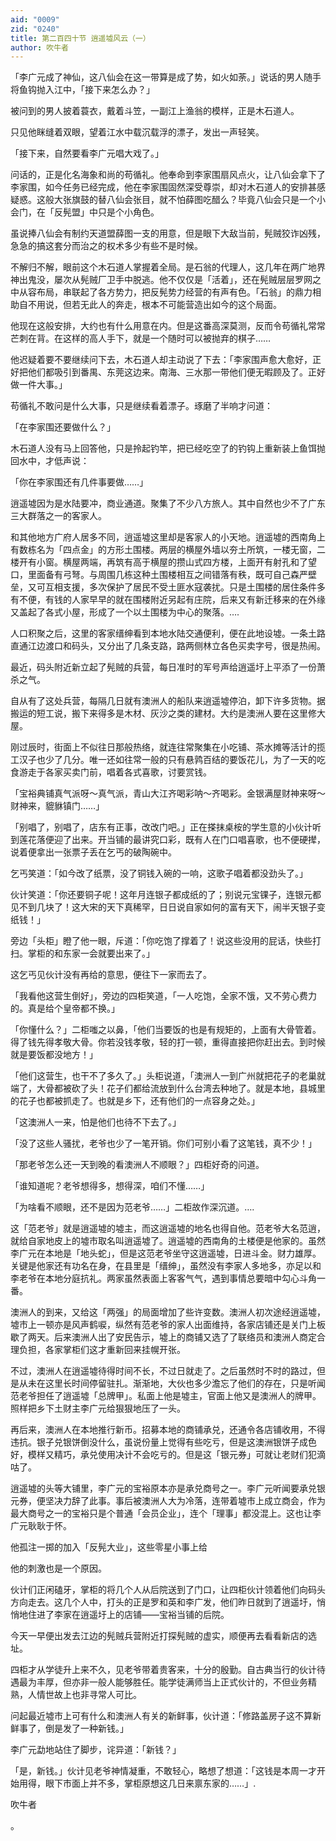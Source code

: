 ```yaml
---
aid: "0009"
zid: "0240"
title: 第二百四十节 逍遥墟风云（一）
author: 吹牛者
---
```


「李广元成了神仙，这八仙会在这一带算是成了势，如火如荼。」说话的男人随手将鱼钩抛入江中，「接下来怎么办？」

被问到的男人披着蓑衣，戴着斗笠，一副江上渔翁的模样，正是木石道人。

只见他眯缝着双眼，望着江水中载沉载浮的漂子，发出一声轻笑。

「接下来，自然要看李广元唱大戏了。」

问话的，正是化名海象和尚的苟循礼。他奉命到李家围扇风点火，让八仙会拿下了李家围，如今任务已经完成，他在李家围固然深受尊崇，却对木石道人的安排甚感疑惑。这般大张旗鼓的替八仙会张目，就不怕薛图吃醋么？毕竟八仙会只是一个小会门，在「反髡盟」中只是个小角色。

虽说捧八仙会有制约天道盟薛图一支的用意，但是眼下大敌当前，髡贼狡诈凶残，急急的搞这套分而治之的权术多少有些不是时候。

不解归不解，眼前这个木石道人掌握着全局。是石翁的代理人，这几年在两广地界神出鬼没，屡次从髡贼厂卫手中脱逃。他不仅仅是「活着」，还在髡贼层层罗网之中从容布局，串联起了各方势力，把反髡势力经营的有声有色。「石翁」的鼎力相助自不用说，但若无此人的奔走，根本不可能营造出如今的这个局面。

他现在这般安排，大约也有什么用意在内。但是这番高深莫测，反而令苟循礼常常芒刺在背。在这样的高人手下，就是一个随时可以被抛弃的棋子……

他迟疑着要不要继续问下去，木石道人却主动说了下去：「李家围声愈大愈好，正好把他们都吸引到番禺、东莞这边来。南海、三水那一带他们便无暇顾及了。正好做一件大事。」

苟循礼不敢问是什么大事，只是继续看着漂子。琢磨了半响才问道：

「在李家围还要做什么？」

木石道人没有马上回答他，只是拎起钓竿，把已经吃空了的钓钩上重新装上鱼饵抛回水中，才低声说：

「你在李家围还有几件事要做……」

逍遥墟因为是水陆要冲，商业通道。聚集了不少八方旅人。其中自然也少不了广东三大群落之一的客家人。

和其他地方广府人居多不同，逍遥墟这里却是客家人的小天地。逍遥墟的西南角上有数栋名为「四点金」的方形土围楼。两层的横屋外墙以夯土所筑，一楼无窗，二楼开有小窗。横屋两端，再筑有高于横屋的攒山式四方楼，上面开有射孔和了望口，里面备有弓弩。与周围几栋这种土围楼相互之间错落有秩，既可自己森严壁垒，又可互相支援，多次保护了居民不受土匪水寇袭扰。只是土围楼的居住条件多有不便，有钱的人家早早的就在围楼附近另起有庄院，后来又有新迁移来的在外缘又盖起了各式小屋，形成了一个以土围楼为中心的聚落。….

人口积聚之后，这里的客家缙绅看到本地水陆交通便利，便在此地设墟。一条土路直通江边渡口和码头，又分出了几条支路，路两侧林立各色买卖字号，很是热闹。

最近，码头附近新立起了髡贼的兵营，每日准时的军号声给逍遥圩上平添了一份萧杀之气。

自从有了这处兵营，每隔几日就有澳洲人的船队来逍遥墟停泊，卸下许多货物。据搬运的短工说，搬下来得多是木材、灰沙之类的建材。大约是澳洲人要在这里修大屋。

刚过辰时，街面上不似往日那般热络，就连往常聚集在小吃铺、茶水摊等活计的揽工汉子也少了几分。唯一还如往常一般的只有悬鹑百结的要饭花儿，为了一天的吃食游走于各家买卖门前，唱着各式喜歌，讨要赏钱。

「宝裕典铺真气派呀～真气派，青山大江齐喝彩呐～齐喝彩。金银满屋财神来呀～财神来，貔貅镇门……」

「别唱了，别唱了，店东有正事，改改门吧。」正在搽抹桌桉的学生意的小伙计听到莲花落便迎了出来。开当铺的最讲究口彩，既有人在门口唱喜歌，也不便硬撵，说着便拿出一张票子丢在乞丐的破陶碗中。

乞丐笑道：「如今改了纸票，没了铜钱入碗的一响，这歌子唱着都没劲头了。」

伙计笑道：「你还要铜子呢！这年月连银子都成纸的了；别说元宝锞子，连银元都见不到几块了！这大宋的天下真稀罕，日日说自家如何的富有天下，闹半天银子变纸钱！」

旁边「头柜」瞪了他一眼，斥道：「你吃饱了撑着了！说这些没用的屁话，快些打扫。掌柜的和东家一会就要出来了。」

这乞丐见伙计没有再给的意思，便往下一家而去了。

「我看他这营生倒好」，旁边的四柜笑道，「一人吃饱，全家不饿，又不劳心费力的。真是给个皇帝都不换。」

「你懂什么？」二柜嗤之以鼻，「他们当要饭的也是有规矩的，上面有大骨管着。得了钱先得孝敬大骨。你若没钱孝敬，轻的打一顿，重得直接把你赶出去。到时候就是要饭都没地方！」

「他们这营生，也干不了多久了。」头柜说道，「澳洲人一到广州就把花子的老巢就端了，大骨都被砍了头！花子们都给流放到什么台湾去种地了。就是本地，县城里的花子也都被抓走了。也就是乡下，还有他们的一点容身之处。」

「这澳洲人一来，怕是他们也待不下去了。」

「没了这些人骚扰，老爷也少了一笔开销。你们可别小看了这笔钱，真不少！」

「那老爷怎么还一天到晚的看澳洲人不顺眼？」四柜好奇的问道。

「谁知道呢？老爷想得多，想得深，咱们不懂……」

「为啥看不顺眼，还不是因为范老爷……」二柜故作深沉道。….

这「范老爷」就是逍遥墟的墟主，而这逍遥墟的地名也得自他。范老爷大名范逍，就给自家地皮上的墟市取名叫逍遥墟了。逍遥墟的西南角的土楼便是他家的。虽然李广元在本地是「地头蛇」，但是这范老爷坐守这逍遥墟，日进斗金。财力雄厚。关键是他家还有功名在身，在县里是「缙绅」，虽然没有李家人多地多，亦足以和李老爷在本地分庭抗礼。两家虽然表面上客客气气，遇到事情总要暗中勾心斗角一番。

澳洲人的到来，又给这「两强」的局面增加了些许变数。澳洲人初次途经逍遥墟，墟市上一顿亦是风声鹤唳，纵然有范老爷的家人出面维持，各家店铺还是关门上板歇了两天。后来澳洲人出了安民告示，墟上的商铺又选了了联络员和澳洲人商定合理负担，各家掌柜们这才重新回来挂幌开张。

不过，澳洲人在逍遥墟待得时间不长，不过日就走了。之后虽然时不时的路过，但是从未在这里长时间停留驻扎。渐渐地，大伙也多少澹忘了他们的存在，只是听闻范老爷担任了逍遥墟「总牌甲」。私面上他是墟主，官面上他又是澳洲人的牌甲。照样把乡下土财主李广元给狠狠地压了一头。

再后来，澳洲人在本地推行新币。招募本地的商铺承兑，还通令各店铺收用，不得违抗。银子兑银饼倒没什么，虽说份量上觉得有些吃亏，但是这澳洲银饼子成色好，模样又精巧，承兑使用决计不会吃亏的。但是这「银元券」可就让老财们犯滴咕了。

逍遥墟的头等大铺里，李广元的宝裕原本亦是承兑商号之一。李广元听闻要承兑银元券，便坚决力辞了此事。事后被澳洲人大为冷落，连带着墟市上成立商会，作为最大商号之一的宝裕只是个普通「会员企业」，连个「理事」都没混上。这也让李广元耿耿于怀。

他孤注一掷的加入「反髡大业」，这些零星小事上给

他的刺激也是一个原因。

伙计们正闲磕牙，掌柜的将几个人从后院送到了门口，让四柜伙计领着他们向码头方向走去。这几个人中，打头的正是罗和英和李广发，他们昨日就到了逍遥圩，悄悄地住进了李家在逍遥圩上的店铺——宝裕当铺的后院。

今天一早便出发去江边的髡贼兵营附近打探髡贼的虚实，顺便再去看看新店的选址。

四柜才从学徒升上来不久，见老爷带着贵客来，十分的殷勤。自古典当行的伙计待遇最为丰厚，但亦非一般人能够胜任。能学徒满师当上正式伙计的，不但业务精熟，人情世故上也非寻常人可比。

问起最近墟市上可有什么和澳洲人有关的新鲜事，伙计道：「修路盖房子这不算新鲜事了，倒是发了一种新钱。」

李广元勐地站住了脚步，诧异道：「新钱？」

「是，新钱。」伙计见老爷神情凝重，不敢轻心，略想了想道：「这钱是本周一才开始用得，眼下市面上并不多，掌柜原想这几日来禀东家的……」.

吹牛者

。

